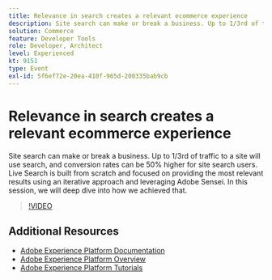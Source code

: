 ```yaml
---
title: Relevance in search creates a relevant ecommerce experience
description: Site search can make or break a business. Up to 1/3rd of traffic to a site will use search, and conversion rates can be 50% higher for site search users. Live Search is built from scratch and focused on providing the most relevant results using an iterative approach and leveraging Adobe Sensei. In this session, we will deep dive into how we achieved that.
solution: Commerce
feature: Developer Tools
role: Developer, Architect
level: Experienced
kt: 9151
type: Event
exl-id: 5f6ef72e-20ea-410f-965d-200335bab9cb
---
```

# Relevance in search creates a relevant ecommerce experience

Site search can make or break a business. Up to 1/3rd of traffic to a site will use search, and conversion rates can be 50% higher for site search users. Live Search is built from scratch and focused on providing the most relevant results using an iterative approach and leveraging Adobe Sensei. In this session, we will deep dive into how we achieved that.

>[!VIDEO](https://video.tv.adobe.com/v/337579/?quality=12&learn=on&hidetitle=true)

## Additional Resources

- [Adobe Experience Platform Documentation](https://experienceleague.adobe.com/docs/experience-platform.html)
- [Adobe Experience Platform Overview](https://experienceleague.adobe.com/docs/experience-platform/landing/home.html)
- [Adobe Experience Platform Tutorials](https://experienceleague.adobe.com/docs/platform-learn/tutorials/overview.html?lang=en)
